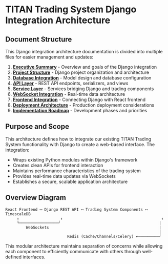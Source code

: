 # TITAN Trading System Django Integration Architecture

## Document Structure

This Django integration architecture documentation is divided into multiple files for easier management and updates:

1. **[Executive Summary](executive_summary.md)** - Overview and goals of the Django integration
2. **[Project Structure](project_structure.md)** - Django project organization and architecture
3. **[Database Integration](database_integration.md)** - Model design and database configuration
4. **[API Layer](api_layer.md)** - REST API endpoints, serializers, and views
5. **[Service Layer](service_layer.md)** - Services bridging Django and trading components
6. **[WebSocket Integration](websocket_integration.md)** - Real-time data architecture
7. **[Frontend Integration](frontend_integration.md)** - Connecting Django with React frontend
8. **[Deployment Architecture](deployment_architecture.md)** - Production deployment considerations
9. **[Implementation Roadmap](implementation_roadmap.md)** - Development phases and priorities

## Purpose and Scope

This architecture defines how to integrate our existing TITAN Trading System functionality with Django to create a web-based interface. The integration:

- Wraps existing Python modules within Django's framework
- Creates clean APIs for frontend interaction
- Maintains performance characteristics of the trading system
- Provides real-time data updates via WebSockets
- Establishes a secure, scalable application architecture

## Overview Diagram

```
React Frontend ⟷ Django REST API ⟷ Trading System Components ⟷ TimescaleDB
     ↑                  ↑                                           ↑
     └─────────────────┘                                           |
         WebSockets                                                |
                                                                   |
                           Redis (Cache/Channels/Celery) ←─────────┘
```

This modular architecture maintains separation of concerns while allowing each component to efficiently communicate with others through well-defined interfaces.
